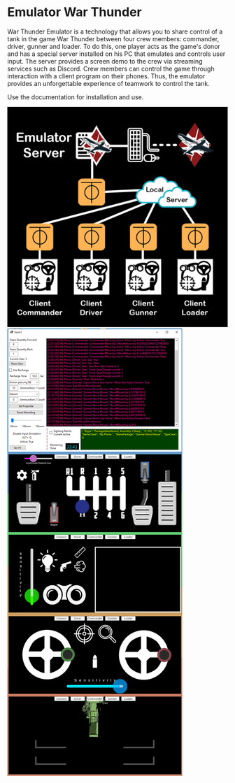# Emulator War Thunder

War Thunder Emulator is a technology that allows you to share control of a tank in the game War Thunder between four crew members: commander, driver, gunner and loader. To do this, one player acts as the game's donor and has a special server installed on his PC that emulates and controls user input. The server provides a screen demo to the crew via streaming services such as Discord. Crew members can control the game through interaction with a client program on their phones. Thus, the emulator provides an unforgettable experience of teamwork to control the tank.

Use the documentation for installation and use.

![Image alt](https://github.com/Lesuut/Emulator-War-Thunder_Installer/blob/main/Imgs/Publication%20Emulator%20Scheme.png)
![Image alt](https://github.com/Lesuut/Emulator-War-Thunder_Installer/blob/main/Imgs/Leafletpng1.png)
